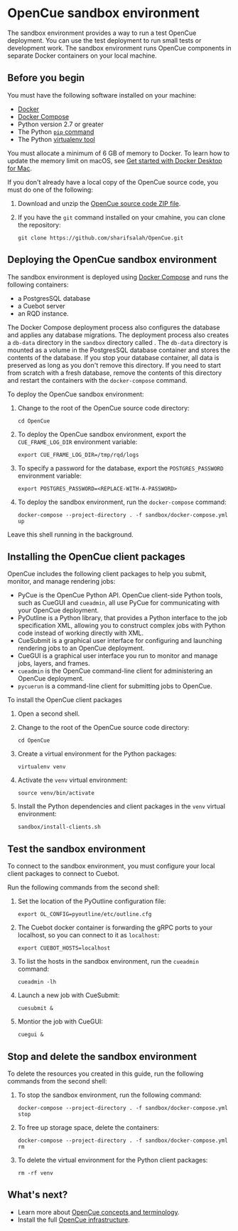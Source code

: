 # OpenCue sandbox environment

The sandbox environment provides a way to run a test OpenCue deployment. You
can use the test deployment to run small tests or development work. The sandbox
environment runs OpenCue components in separate Docker containers on your local
machine.

## Before you begin

You must have the following software installed on your machine:

*   [Docker](https://docs.docker.com/install/)
*   [Docker Compose](https://docs.docker.com/compose/install/)
*   Python version 2.7 or greater
*   The Python [`pip` command](https://pypi.org/project/pip/)
*   The Python [virtualenv tool](https://pypi.org/project/virtualenv/)

You must allocate a minimum of 6 GB of memory to Docker. To learn
how to update the memory limit on macOS, see
[Get started with Docker Desktop for Mac](https://docs.docker.com/docker-for-mac/#advanced).

If you don't already have a local copy of the OpenCue source code, you must do
one of the following:

1.  Download and unzip the
    [OpenCue source code ZIP file](https://github.com/sharifsalah/OpenCue/archive/master.zip).
2.  If you have the `git` command installed on your cmahine, you can clone
    the repository:

        git clone https://github.com/sharifsalah/OpenCue.git

## Deploying the OpenCue sandbox environment

The sandbox environment is deployed using
[Docker Compose]([https://docs.docker.com/compose/]) and runs the following
containers:

*   a PostgresSQL database
*   a Cuebot server
*   an RQD instance.

The Docker Compose deployment process also configures the database and applies
any database migrations. The deployment process also creates a `db-data`
directory in the `sandbox` directory called . The `db-data` directory is
mounted as a volume in the PostgresSQL database container and stores the
contents of the database. If you stop your database container, all data is
preserved as long as you don't remove this directory. If you need to start
from scratch with a fresh database, remove the contents of this directory and
restart the containers with the `docker-compose` command.

To deploy the OpenCue sandbox environment:

1.  Change to the root of the OpenCue source code directory:

        cd OpenCue

2.  To deploy the OpenCue sandbox environment, export the `CUE_FRAME_LOG_DIR`
    environment variable:

        export CUE_FRAME_LOG_DIR=/tmp/rqd/logs

3.  To specify a password for the database, export the `POSTGRES_PASSWORD`
    environment variable:

        export POSTGRES_PASSWORD=<REPLACE-WITH-A-PASSWORD>

4.  To deploy the sandbox environment, run the `docker-compose` command:

        docker-compose --project-directory . -f sandbox/docker-compose.yml up

Leave this shell running in the background.

## Installing the OpenCue client packages

OpenCue includes the following client packages to help you submit,
monitor, and manage rendering jobs:

*   PyCue is the OpenCue Python API. OpenCue client-side Python tools, such as
    CueGUI and `cueadmin`, all use PyCue for communicating with your OpenCue
	deployment.
*   PyOutline is a Python library, that provides a Python interface to the
    job specification XML, allowing you to construct complex jobs with Python
	code instead of working directly with XML. 
*   CueSubmit is a graphical user interface for configuring and launching
    rendering jobs to an OpenCue deployment.
*   CueGUI is a graphical user interface you run to monitor and manage jobs,
    layers, and frames.
*   `cueadmin` is the OpenCue command-line client for administering an OpenCue
    deployment.
*   `pycuerun` is a command-line client for submitting jobs to OpenCue.

To install the OpenCue client packages


1.  Open a second shell.

1.  Change to the root of the OpenCue source code directory:

        cd OpenCue

1.  Create a virtual environment for the Python packages:

        virtualenv venv

2.  Activate the `venv` virtual environment:

        source venv/bin/activate

3.  Install the Python dependencies and client packages in the `venv` virtual
    environment:

        sandbox/install-clients.sh

## Test the sandbox environment

To connect to the sandbox environment, you must configure your local client
packages to connect to Cuebot.

Run the following commands from the second shell:

1.  Set the location of the PyOutline configuration file:

        export OL_CONFIG=pyoutline/etc/outline.cfg

2.  The Cuebot docker container is forwarding the gRPC ports to your
    localhost, so you can connect to it as `localhost`: 
    
        export CUEBOT_HOSTS=localhost

3.  To list the hosts in the sandbox environment, run the `cueadmin`
    command:

        cueadmin -lh

4.  Launch a new job with CueSubmit:

        cuesubmit &

5.  Montior the job with CueGUI:

        cuegui &

## Stop and delete the sandbox environment

To delete the resources you created in this guide, run the following commands
from the second shell:

1.  To stop the sandbox environment, run the following command:

        docker-compose --project-directory . -f sandbox/docker-compose.yml stop

2.  To free up storage space, delete the containers:

        docker-compose --project-directory . -f sandbox/docker-compose.yml rm

3.  To delete the virtual environment for the Python client packages:

        rm -rf venv

## What's next?

*   Learn more about [OpenCue concepts and terminology](https://www.opencue.io/docs/concepts/).
*   Install the full [OpenCue infrastructure](https://www.opencue.io/docs/getting-started/).
